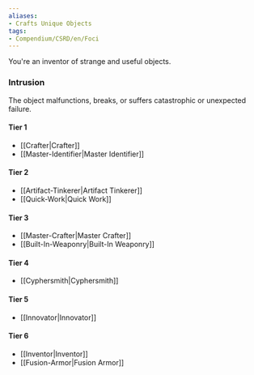 ```yaml
---  
aliases:  
- Crafts Unique Objects  
tags:  
- Compendium/CSRD/en/Foci  
---
```

  
You're an inventor of strange and useful objects.  
 ### Intrusion  
The object malfunctions, breaks, or suffers catastrophic or unexpected failure.
  
#### Tier 1  
* [[Crafter|Crafter]]  
* [[Master-Identifier|Master Identifier]]  
#### Tier 2  
  
* [[Artifact-Tinkerer|Artifact Tinkerer]]  
* [[Quick-Work|Quick Work]]  
#### Tier 3  
  
  - [[Master-Crafter|Master Crafter]]  
  - [[Built-In-Weaponry|Built-In Weaponry]]  
#### Tier 4  
  
* [[Cyphersmith|Cyphersmith]]  
#### Tier 5  
  
* [[Innovator|Innovator]]  
#### Tier 6  
  
  - [[Inventor|Inventor]]  
  - [[Fusion-Armor|Fusion Armor]]  

